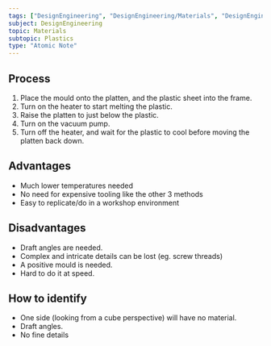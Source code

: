 ```yaml
---
tags: ["DesignEngineering", "DesignEngineering/Materials", "DesignEngineering/Materials/Plastics", "DesignEngineering/Materials/Plastics/Processes"]
subject: DesignEngineering
topic: Materials
subtopic: Plastics
type: "Atomic Note"
---
```


## Process
1) Place the mould onto the platten, and the plastic sheet into the frame.
2) Turn on the heater to start melting the plastic.
3) Raise the platten to just below the plastic.
4) Turn on the vacuum pump.
5) Turn off the heater, and wait for the plastic to cool before moving the platten back down.

## Advantages
 - Much lower temperatures needed
 - No need for expensive tooling like the other 3 methods
 - Easy to replicate/do in a workshop environment

## Disadvantages
 - Draft angles are needed.
 - Complex and intricate details can be lost (eg. screw threads)
 - A positive mould is needed.
 - Hard to do it at speed.

## How to identify
 - One side (looking from a cube perspective) will have no material.
 - Draft angles.
 - No fine details